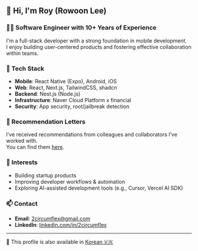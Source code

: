 ## 👋 Hi, I'm Roy (Rowoon Lee)

### 🧑‍💻 Software Engineer with 10+ Years of Experience

I'm a full-stack developer with a strong foundation in mobile development.  
I enjoy building user-centered products and fostering effective collaboration within teams.

### 🧰 Tech Stack

- **Mobile**: React Native (Expo), Android, iOS
- **Web**: React, Next.js, TailwindCSS, shadcn
- **Backend**: Nest.js (Node.js)
- **Infrastructure**: Naver Cloud Platform x financial
- **Security**: App security, root/jailbreak detection

### 📄 Recommendation Letters

I’ve received recommendations from colleagues and collaborators I’ve worked with.  
You can find them [here](https://github.com/2circumflex/recommendations).

### 🚀 Interests

- Building startup products
- Improving developer workflows & automation
- Exploring AI-assisted development tools (e.g., Cursor, Vercel AI SDK)

### 📫 Contact

- **Email**: 2circumflex@gmail.com
- **LinkedIn**: [linkedin.com/in/2circumflex](https://www.linkedin.com/in/2circumflex/)

---

📘 This profile is also available in [Korean 🇰🇷](./README.ko.md)
